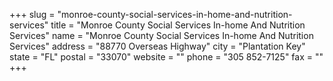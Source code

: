 +++
slug = "monroe-county-social-services-in-home-and-nutrition-services"
title = "Monroe County Social Services In-home And Nutrition Services"
name = "Monroe County Social Services In-home And Nutrition Services"
address = "88770 Overseas Highway"
city = "Plantation Key"
state = "FL"
postal = "33070"
website = ""
phone = "305 852-7125"
fax = ""
+++

